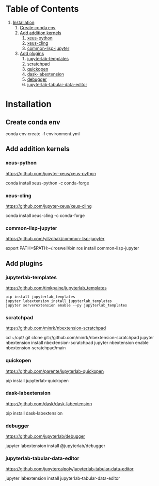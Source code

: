 
# Table of Contents

1.  [Installation](#orgc7464c2)
    1.  [Create conda env](#org56137bb)
    2.  [Add addition kernels](#org28a0db4)
        1.  [xeus-python](#org2a8311a)
        2.  [xeus-cling](#org45c9597)
        3.  [common-lisp-jupyter](#org93d700b)
    3.  [Add plugins](#orgd9926d1)
        1.  [jupyterlab-templates](#org88d8408)
        2.  [scratchpad](#org4a4366a)
        3.  [quickopen](#org26b67d8)
        4.  [dask-labextension](#orgca56b10)
        5.  [debugger](#orgdb3b229)
        6.  [jupyterlab-tabular-data-editor](#org0966606)



<a id="orgc7464c2"></a>

# Installation


<a id="org56137bb"></a>

## Create conda env

<div class="sh" id="org7d4e0e7">
<p>
conda env create -f environment.yml
</p>

</div>


<a id="org28a0db4"></a>

## Add addition kernels


<a id="org2a8311a"></a>

### xeus-python

<https://github.com/jupyter-xeus/xeus-python>

<div class="sh" id="org430c6e7">
<p>
conda install xeus-python -c conda-forge
</p>

</div>


<a id="org45c9597"></a>

### xeus-cling

<https://github.com/jupyter-xeus/xeus-cling>

<div class="sh" id="org8afadac">
<p>
conda install xeus-cling -c conda-forge
</p>

</div>


<a id="org93d700b"></a>

### common-lisp-jupyter

<https://github.com/yitzchak/common-lisp-jupyter>

<div class="sh" id="org9b3dfa0">
<p>
export PATH=$PATH:~/.roswell/bin
ros install common-lisp-jupyter
</p>

</div>


<a id="orgd9926d1"></a>

## Add plugins


<a id="org88d8408"></a>

### jupyterlab-templates

<https://github.com/timkpaine/jupyterlab_templates>

    pip install jupyterlab_templates
    jupyter labextension install jupyterlab_templates
    jupyter serverextension enable --py jupyterlab_templates


<a id="org4a4366a"></a>

### scratchpad

<https://github.com/minrk/nbextension-scratchpad>

<div class="sh" id="org50eb2b1">
<p>
cd ~/opt/
git clone git://github.com/minrk/nbextension-scratchpad
jupyter nbextension install nbextension-scratchpad
jupyter nbextension enable nbextension-scratchpad/main
</p>

</div>


<a id="org26b67d8"></a>

### quickopen

<https://github.com/parente/jupyterlab-quickopen>

<div class="sh" id="orgec16ac7">
<p>
pip install jupyterlab-quickopen
</p>

</div>


<a id="orgca56b10"></a>

### dask-labextension

<https://github.com/dask/dask-labextension>

<div class="sh" id="orga15ffaa">
<p>
pip install dask-labextension
</p>

</div>


<a id="orgdb3b229"></a>

### debugger

<https://github.com/jupyterlab/debugger>

<div class="sh" id="org16e62f1">
<p>
jupyter labextension install @jupyterlab/debugger
</p>

</div>


<a id="org0966606"></a>

### jupyterlab-tabular-data-editor

<https://github.com/jupytercalpoly/jupyterlab-tabular-data-editor>

<div class="sh" id="org347ec20">
<p>
jupyter labextension install jupyterlab-tabular-data-editor
</p>

</div>

